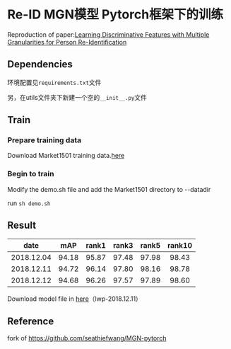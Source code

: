 # Re-ID MGN模型 Pytorch框架下的训练
Reproduction of paper:[Learning Discriminative Features with Multiple Granularities for Person Re-Identification](https://arxiv.org/abs/1804.01438v1)

## Dependencies

环境配置见`requirements.txt`文件

另，在utils文件夹下新建一个空的`__init__.py`文件

## Train

### Prepare training data

Download Market1501 training data.[here](http://www.liangzheng.org/Project/project_reid.html)

### Begin to train

Modify the demo.sh file and add the Market1501 directory to --datadir

run `sh demo.sh`

##  Result

| date | mAP | rank1 | rank3 | rank5 | rank10 |
| :------: | :------: | :------: | :------: | :------: | :------: |
|2018.12.04| 94.18 | 95.87 | 97.48 | 97.98 | 98.43 |
|2018.12.11| 94.72 | 96.14 | 97.80 | 98.16 | 98.78 |
|2018.12.12| 94.68 | 96.26 | 97.57 | 97.89 | 98.60 |

Download model file in [here](https://drive.google.com/open?id=1gb3iViwOS0dxvjM_X7O1LNafpA2iH9qS)（lwp-2018.12.11）

## Reference

fork of https://github.com/seathiefwang/MGN-pytorch
